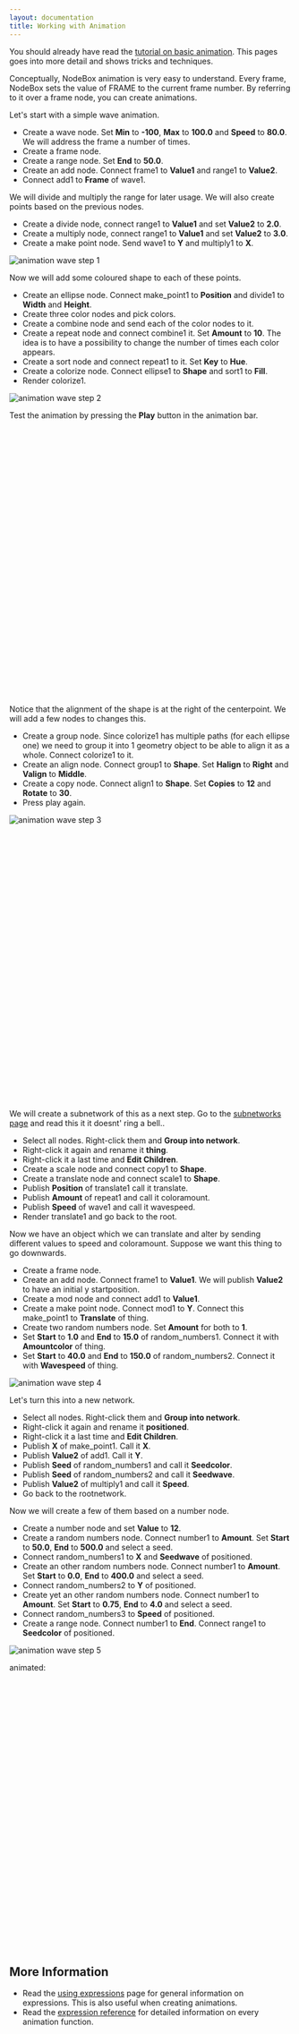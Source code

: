 ```yaml
---
layout: documentation
title: Working with Animation
---
```


You should already have read the [tutorial on basic animation](/node/documentation/tutorial/animation.html). This pages goes into more detail and shows tricks and techniques.

Conceptually, NodeBox animation is very easy to understand. Every frame, NodeBox sets the value of FRAME to the current frame number. By referring to it over a frame node, you can create animations.

Let's start with a simple wave animation.

* Create a wave node. Set **Min** to **-100**, **Max** to **100.0** and **Speed** to **80.0**. We will address the frame a number of times.
* Create a frame node.
* Create a range node. Set **End** to **50.0**.
* Create an add node. Connect frame1 to **Value1** and range1 to **Value2**.
* Connect add1 to **Frame** of wave1.

We will divide and multiply the range for later usage. We will also create points based on the previous nodes.

* Create a divide node, connect range1 to **Value1** and set **Value2** to **2.0**. 
* Create a multiply node, connect range1 to **Value1** and set **Value2** to **3.0**.
* Create a make point node. Send wave1 to **Y** and multiply1 to **X**.

![animation wave step 1](animation-wave-a.png)

Now we will add some coloured shape to each of these points.

* Create an ellipse node. Connect make_point1 to **Position** and divide1 to **Width** and **Height**.
* Create three color nodes and pick colors.
* Create a combine node and send each of the color nodes to it.
* Create a repeat node and connect combine1 it. Set **Amount** to **10**. The idea is to have a possibility to change the number of times each color appears.
* Create a sort node and connect repeat1 to it. Set **Key** to **Hue**.
* Create a colorize node. Connect ellipse1 to **Shape** and sort1 to **Fill**.
* Render colorize1.

![animation wave step 2](animation-wave-b.png)

Test the animation by pressing the **Play** button in the animation bar.

<object classid="clsid:02BF25D5-8C17-4B23-BC80-D3488ABDDC6B" width="580"
        height="480" codebase="http://www.apple.com/qtactivex/qtplugin.cab">
        <param name="src" value="animation-snake.m4v" />
        <param name="autoplay" value="true" />
        <param name="controller" value="true" />
        <param name="loop" value="true" />
        <embed src="animation-snake.m4v" width="580" height="480" autoplay="true" 
        controller="true" loop="true" pluginspage="http://www.apple.com/quicktime/download/">
        </embed>
</object>

Notice that the alignment of the shape is at the right of the centerpoint. We will add a few nodes to changes this.

* Create a group node. Since colorize1 has multiple paths (for each ellipse one) we need to group it into 1 geometry object to be able to align it as a whole. Connect colorize1 to it.
* Create an align node. Connect group1 to **Shape**. Set **Halign** to **Right** and **Valign** to **Middle**.
* Create a copy node. Connect align1 to **Shape**. Set **Copies** to **12** and **Rotate** to **30**.
* Press play again.

![animation wave step 3](animation-wave-c.png)

<object classid="clsid:02BF25D5-8C17-4B23-BC80-D3488ABDDC6B" width="580"
        height="480" codebase="http://www.apple.com/qtactivex/qtplugin.cab">
        <param name="src" value="animation-wave.m4v" />
        <param name="autoplay" value="true" />
        <param name="controller" value="true" />
        <param name="loop" value="true" />
        <embed src="animation-wave.m4v" width="580" height="480" autoplay="true" 
        controller="true" loop="true" pluginspage="http://www.apple.com/quicktime/download/">
        </embed>
</object>

We will create a subnetwork of this as a next step. 
Go to the [subnetworks page](../concepts/subnetworks.html) and read this it it doesnt' ring a bell..

* Select all nodes. Right-click them and **Group into network**.
* Right-click it again and rename it **thing**.
* Right-click it a last time and **Edit Children**.
* Create a scale node and connect copy1 to **Shape**.
* Create a translate node and connect scale1 to **Shape**.
* Publish **Position** of translate1 call it translate.
* Publish **Amount** of repeat1 and call it coloramount.
* Publish **Speed** of wave1 and call it wavespeed.
* Render translate1 and go back to the root.

Now we have an object which we can translate and alter by sending different values to speed and coloramount. Suppose we want this thing to go downwards.

* Create a frame node.
* Create an add node. Connect frame1 to **Value1**. We will publish **Value2** to have an initial y startposition.
* Create a mod node and connect add1 to **Value1**.
* Create a make point node. Connect mod1 to **Y**. Connect this make_point1 to **Translate** of thing.
* Create two random numbers node. Set **Amount** for both to **1**. 
* Set **Start** to **1.0** and **End** to **15.0** of random_numbers1. Connect it with **Amountcolor** of thing.
* Set **Start** to **40.0** and **End** to **150.0** of random_numbers2. Connect it with **Wavespeed** of thing.

![animation wave step 4](animation-wave-d.png)

Let's turn this into a new network.

* Select all nodes. Right-click them and **Group into network**.
* Right-click it again and rename it **positioned**.
* Right-click it a last time and **Edit Children**.
* Publish **X** of make_point1. Call it **X**.
* Publish **Value2** of add1. Call it **Y**.
* Publish **Seed** of random_numbers1 and call it **Seedcolor**.
* Publish **Seed** of random_numbers2 and call it **Seedwave**.
* Publish **Value2** of multiply1 and call it **Speed**.
* Go back to the rootnetwork.

Now we will create a few of them based on a number node.

* Create a number node and set **Value** to **12**.
* Create a random numbers node. Connect number1 to **Amount**. Set **Start** to **50.0**, **End** to **500.0** and select a seed.
* Connect random_numbers1 to **X** and **Seedwave** of positioned.
* Create an other random numbers node. Connect number1 to **Amount**. Set **Start** to **0.0**, **End** to **400.0** and select a seed.
* Connect random_numbers2 to **Y** of positioned.
* Create yet an other random numbers node. Connect number1 to **Amount**. Set **Start** to **0.75**, **End** to **4.0** and select a seed.
* Connect random_numbers3 to **Speed** of positioned.
* Create a range node. Connect number1 to **End**. Connect range1 to **Seedcolor** of positioned.

![animation wave step 5](animation-wave-e.png)

animated:

<object classid="clsid:02BF25D5-8C17-4B23-BC80-D3488ABDDC6B" width="580"
        height="480" codebase="http://www.apple.com/qtactivex/qtplugin.cab">
        <param name="src" value="animation-wave-set.m4v" />
        <param name="autoplay" value="true" />
        <param name="controller" value="true" />
        <param name="loop" value="true" />
        <embed src="animation-wave-set.m4v" width="580" height="480" autoplay="true" 
        controller="true" loop="true" pluginspage="http://www.apple.com/quicktime/download/">
        </embed>
</object>

More Information
----------------
* Read the [using expressions](expressions.html) page for general information on expressions. This is also useful when creating animations.
* Read the [expression reference](/documentation/expressions/) for detailed information on every animation function.